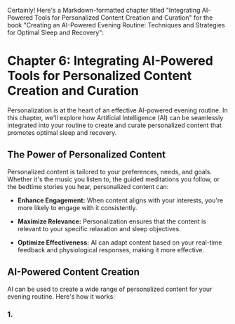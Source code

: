 Certainly! Here's a Markdown-formatted chapter titled "Integrating AI-Powered Tools for Personalized Content Creation and Curation" for the book "Creating an AI-Powered Evening Routine: Techniques and Strategies for Optimal Sleep and Recovery":

Chapter 6: Integrating AI-Powered Tools for Personalized Content Creation and Curation
======================================================================================

Personalization is at the heart of an effective AI-powered evening routine. In this chapter, we'll explore how Artificial Intelligence (AI) can be seamlessly integrated into your routine to create and curate personalized content that promotes optimal sleep and recovery.

The Power of Personalized Content
---------------------------------

Personalized content is tailored to your preferences, needs, and goals. Whether it's the music you listen to, the guided meditations you follow, or the bedtime stories you hear, personalized content can:

* **Enhance Engagement:** When content aligns with your interests, you're more likely to engage with it consistently.

* **Maximize Relevance:** Personalization ensures that the content is relevant to your specific relaxation and sleep objectives.

* **Optimize Effectiveness:** AI can adapt content based on your real-time feedback and physiological responses, making it more effective.

AI-Powered Content Creation
---------------------------

AI can be used to create a wide range of personalized content for your evening routine. Here's how it works:

### 1.

